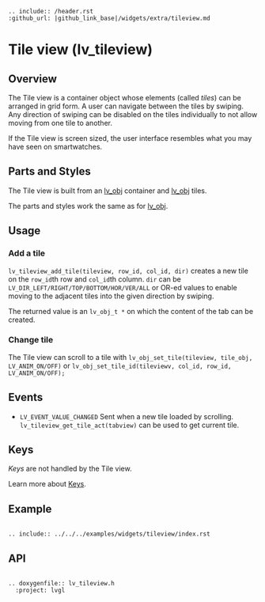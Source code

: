 ```eval_rst
.. include:: /header.rst 
:github_url: |github_link_base|/widgets/extra/tileview.md
```
# Tile view (lv_tileview)

## Overview

The Tile view is a container object whose elements (called *tiles*) can be arranged in grid form. 
A user can navigate between the tiles by swiping. 
Any direction of swiping can be disabled on the tiles individually to not allow moving from one tile to another. 

If the Tile view is screen sized, the user interface resembles what you may have seen on smartwatches.

## Parts and Styles
The Tile view is built from an [lv_obj](/widgets/obj) container and [lv_obj](/widgets/obj) tiles.

The parts and styles work the same as for [lv_obj](/widgets/obj).

## Usage

### Add a tile

`lv_tileview_add_tile(tileview, row_id, col_id, dir)` creates a new tile on the `row_id`th row and `col_id`th column. 
`dir` can be `LV_DIR_LEFT/RIGHT/TOP/BOTTOM/HOR/VER/ALL` or OR-ed values to enable moving to the adjacent tiles into the given direction by swiping. 

The returned value is an `lv_obj_t *` on which the content of the tab can be created.

### Change tile
The Tile view can scroll to a tile with `lv_obj_set_tile(tileview, tile_obj, LV_ANIM_ON/OFF)` or `lv_obj_set_tile_id(tileviewv, col_id, row_id, LV_ANIM_ON/OFF);`


## Events
- `LV_EVENT_VALUE_CHANGED` Sent when a new tile loaded by scrolling. `lv_tileview_get_tile_act(tabview)` can be used to get current tile.

## Keys
*Keys* are not handled by the Tile view.

Learn more about [Keys](/overview/indev).

## Example


```eval_rst

.. include:: ../../../examples/widgets/tileview/index.rst

```


## API 

```eval_rst

.. doxygenfile:: lv_tileview.h
  :project: lvgl
        
```
